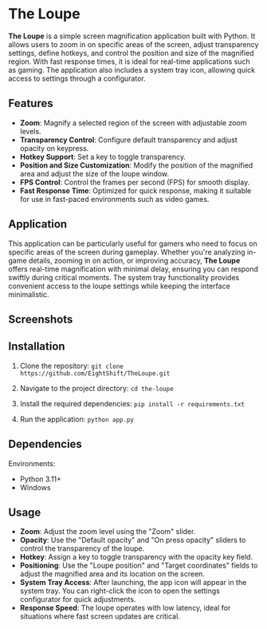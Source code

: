 The Loupe
=========

**The Loupe** is a simple screen magnification application built with Python. It allows users to zoom in on specific areas of the screen, adjust transparency settings, define hotkeys, and control the position and size of the magnified region. With fast response times, it is ideal for real-time applications such as gaming. The application also includes a system tray icon, allowing quick access to settings through a configurator.

Features
--------

*   **Zoom**: Magnify a selected region of the screen with adjustable zoom levels.
*   **Transparency Control**: Configure default transparency and adjust opacity on keypress.
*   **Hotkey Support**: Set a key to toggle transparency.
*   **Position and Size Customization**: Modify the position of the magnified area and adjust the size of the loupe window.
*   **FPS Control**: Control the frames per second (FPS) for smooth display.
*   **Fast Response Time**: Optimized for quick response, making it suitable for use in fast-paced environments such as video games.

Application
-----------

This application can be particularly useful for gamers who need to focus on specific areas of the screen during gameplay. Whether you're analyzing in-game details, zooming in on action, or improving accuracy, **The Loupe** offers real-time magnification with minimal delay, ensuring you can respond swiftly during critical moments. The system tray functionality provides convenient access to the loupe settings while keeping the interface minimalistic.

Screenshots
-----------

Installation
------------

1.  Clone the repository:
`git clone https://github.com/EightShift/TheLoupe.git`
    
2.  Navigate to the project directory:
`cd the-loupe`
    
3.  Install the required dependencies:
`pip install -r requirements.txt`
    
4.  Run the application:
`python app.py`
    

Dependencies
------------

Environments:

*   Python 3.11+
*   Windows

Usage
-----

*   **Zoom**: Adjust the zoom level using the "Zoom" slider.
*   **Opacity**: Use the "Default opacity" and "On press opacity" sliders to control the transparency of the loupe.
*   **Hotkey**: Assign a key to toggle transparency with the opacity key field.
*   **Positioning**: Use the "Loupe position" and "Target coordinates" fields to adjust the magnified area and its location on the screen.
*   **System Tray Access**: After launching, the app icon will appear in the system tray. You can right-click the icon to open the settings configurator for quick adjustments.
*   **Response Speed**: The loupe operates with low latency, ideal for situations where fast screen updates are critical.
